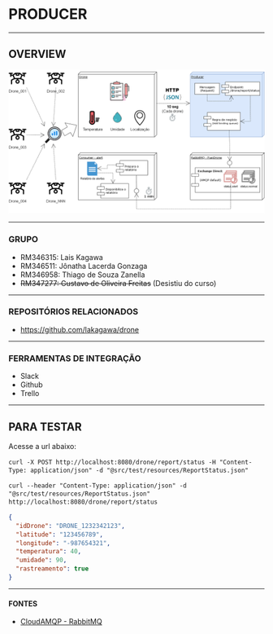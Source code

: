 # PRODUCER

---

## OVERVIEW

![Overview](docs/images/overview.png)

---

### GRUPO

- RM346315: Lais Kagawa
- RM346511: Jônatha Lacerda Gonzaga
- RM346958: Thiago de Souza Zanella
- <del> RM347277: Gustavo de Oliveira Freitas</del> (Desistiu do curso)

---

### REPOSITÓRIOS RELACIONADOS

- https://github.com/lakagawa/drone

---

### FERRAMENTAS DE INTEGRAÇÃO

- Slack
- Github
- Trello

---

## PARA TESTAR

Acesse a url abaixo:

```shell
curl -X POST http://localhost:8080/drone/report/status -H "Content-Type: application/json" -d "@src/test/resources/ReportStatus.json"
```

```shell
curl --header "Content-Type: application/json" -d "@src/test/resources/ReportStatus.json" http://localhost:8080/drone/report/status
```

```json
{
  "idDrone": "DRONE_1232342123",
  "latitude": "123456789",
  "longitude": "-987654321",
  "temperatura": 40,
  "umidade": 90,
  "rastreamento": true
}
```

--- 

#### FONTES

- [CloudAMQP - RabbitMQ](https://customer.cloudamqp.com/instance/)
